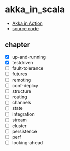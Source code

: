 # akka_in_scala

- [Akka in Action](https://learning.oreilly.com/library/view/akka-in-action/9781617291012/)
- [source code](https://github.com/RayRoestenburg/akka-in-action)

## chapter

- [x] up-and-running
- [x] testdriven
- [ ] fault-tolerance
- [ ] futures
- [ ] remoting
- [ ] conf-deploy
- [ ] structure
- [ ] routing
- [ ] channels
- [ ] state
- [ ] integration
- [ ] stream
- [ ] cluster
- [ ] persistence
- [ ] perf
- [ ] looking-ahead